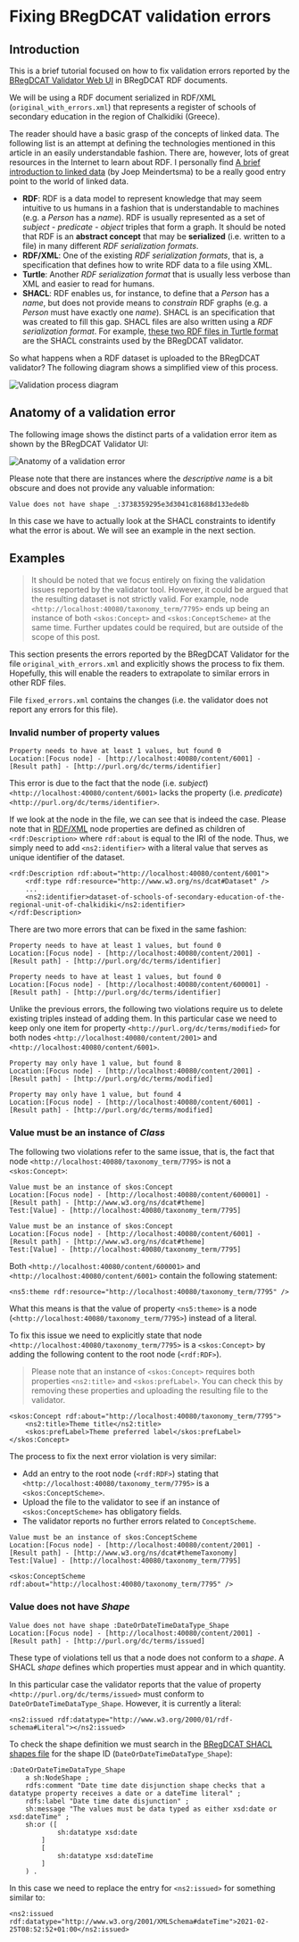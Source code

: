 # Fixing BRegDCAT validation errors

## Introduction

This is a brief tutorial focused on how to fix validation errors reported by the [BRegDCAT Validator Web UI](https://www.itb.ec.europa.eu/shacl/bregdcat-ap/upload) in BRegDCAT RDF documents.

We will be using a RDF document serialized in RDF/XML (`original_with_errors.xml`) that represents a register of schools of secondary education in the region of Chalkidiki (Greece).

The reader should have a basic grasp of the concepts of linked data. The following list is an attempt at defining the technologies mentioned in this article in an easily understandable fashion. There are, however, lots of great resources in the Internet to learn about RDF. I personally find [A brief introduction to linked data](https://ontola.io/what-is-linked-data/) (by Joep Meindertsma) to be a really good entry point to the world of linked data.

- **RDF**: RDF is a data model to represent knowledge that may seem intuitive to us humans in a fashion that is understandable to machines (e.g. a _Person_ has a _name_). RDF is usually represented as a set of _subject - predicate - object_ triples that form a graph. It should be noted that RDF is an **abstract concept** that may be **serialized** (i.e. written to a file) in many different _RDF serialization formats_.
- **RDF/XML**: One of the existing _RDF serialization formats_, that is, a specification that defines how to write RDF data to a file using XML.
- **Turtle**: Another _RDF serialization format_ that is usually less verbose than XML and easier to read for humans.
- **SHACL**: RDF enables us, for instance, to define that a _Person_ has a _name_, but does not provide means to _constrain_ RDF graphs (e.g. a _Person_ must have exactly one _name_). SHACL is an specification that was created to fill this gap. SHACL files are also written using a _RDF serialization format_. For example, [these two RDF files in Turtle format](https://github.com/ISAITB/validator-resources-bregdcat-ap/tree/master/resources/v2.00) are the SHACL constraints used by the BRegDCAT validator.

So what happens when a RDF dataset is uploaded to the BRegDCAT validator? The following diagram shows a simplified view of this process.

![Validation process diagram](images/validator.png "Validation process diagram")

## Anatomy of a validation error

The following image shows the distinct parts of a validation error item as shown by the BRegDCAT Validator UI:

![Anatomy of a validation error](images/anatomy.png "Anatomy of a validation error")

Please note that there are instances where the _descriptive name_ is a bit obscure and does not provide any valuable information:

```
Value does not have shape _:3738359295e3d3041c81688d133ede8b
```

In this case we have to actually look at the SHACL constraints to identify what the error is about. We will see an example in the next section.

## Examples

> It should be noted that we focus entirely on fixing the validation issues reported by the validator tool. However, it could be argued that the resulting dataset is not strictly valid. For example, node `<http://localhost:40080/taxonomy_term/7795>` ends up being an instance of both `<skos:Concept>` and `<skos:ConceptScheme>` at the same time. Further updates could be required, but are outside of the scope of this post.

This section presents the errors reported by the BRegDCAT Validator for the file `original_with_errors.xml` and explicitly shows the process to fix them. Hopefully, this will enable the readers to extrapolate to similar errors in other RDF files.

File `fixed_errors.xml` contains the changes (i.e. the validator does not report any errors for this file).

### Invalid number of property values

```
Property needs to have at least 1 values, but found 0
Location:[Focus node] - [http://localhost:40080/content/6001] - [Result path] - [http://purl.org/dc/terms/identifier]
```

This error is due to the fact that the node (i.e. _subject_) `<http://localhost:40080/content/6001>` lacks the property (i.e. _predicate_) `<http://purl.org/dc/terms/identifier>`.

If we look at the node in the file, we can see that is indeed the case. Please note that in [RDF/XML](https://www.w3.org/TR/rdf-syntax-grammar/#section-Syntax-node-property-elements) node properties are defined as children of `<rdf:Description>` where `rdf:about` is equal to the IRI of the node. Thus, we simply need to add `<ns2:identifier>` with a literal value that serves as unique identifier of the dataset.

```
<rdf:Description rdf:about="http://localhost:40080/content/6001">
    <rdf:type rdf:resource="http://www.w3.org/ns/dcat#Dataset" />
    ...
    <ns2:identifier>dataset-of-schools-of-secondary-education-of-the-regional-unit-of-chalkidiki</ns2:identifier>
</rdf:Description>
```

There are two more errors that can be fixed in the same fashion:

```
Property needs to have at least 1 values, but found 0
Location:[Focus node] - [http://localhost:40080/content/2001] - [Result path] - [http://purl.org/dc/terms/identifier]
```

```
Property needs to have at least 1 values, but found 0
Location:[Focus node] - [http://localhost:40080/content/600001] - [Result path] - [http://purl.org/dc/terms/identifier]
```

Unlike the previous errors, the following two violations require us to delete existing triples instead of adding them. In this particular case we need to keep only one item for property `<http://purl.org/dc/terms/modified>` for both nodes `<http://localhost:40080/content/2001>` and `<http://localhost:40080/content/6001>`.

```
Property may only have 1 value, but found 8
Location:[Focus node] - [http://localhost:40080/content/2001] - [Result path] - [http://purl.org/dc/terms/modified]
```

```
Property may only have 1 value, but found 4
Location:[Focus node] - [http://localhost:40080/content/6001] - [Result path] - [http://purl.org/dc/terms/modified]
```

### Value must be an instance of _Class_

The following two violations refer to the same issue, that is, the fact that node `<http://localhost:40080/taxonomy_term/7795>` is not a `<skos:Concept>`:

```
Value must be an instance of skos:Concept
Location:[Focus node] - [http://localhost:40080/content/600001] - [Result path] - [http://www.w3.org/ns/dcat#theme]
Test:[Value] - [http://localhost:40080/taxonomy_term/7795]
```

```
Value must be an instance of skos:Concept
Location:[Focus node] - [http://localhost:40080/content/6001] - [Result path] - [http://www.w3.org/ns/dcat#theme]
Test:[Value] - [http://localhost:40080/taxonomy_term/7795]
```

Both `<http://localhost:40080/content/600001>` and `<http://localhost:40080/content/6001>` contain the following statement:

```
<ns5:theme rdf:resource="http://localhost:40080/taxonomy_term/7795" />
```

What this means is that the value of property `<ns5:theme>` is a node (`<http://localhost:40080/taxonomy_term/7795>`) instead of a literal.

To fix this issue we need to explicitly state that node `<http://localhost:40080/taxonomy_term/7795>` is a `<skos:Concept>` by adding the following content to the root node (`<rdf:RDF>`).

> Please note that an instance of `<skos:Concept>` requires both properties `<ns2:title>` and `<skos:prefLabel>`. You can check this by removing these properties and uploading the resulting file to the validator.

```
<skos:Concept rdf:about="http://localhost:40080/taxonomy_term/7795">
    <ns2:title>Theme title</ns2:title>
    <skos:prefLabel>Theme preferred label</skos:prefLabel>
</skos:Concept>
```

The process to fix the next error violation is very similar:

- Add an entry to the root node (`<rdf:RDF>`) stating that `<http://localhost:40080/taxonomy_term/7795>` is a `<skos:ConceptScheme>`.
- Upload the file to the validator to see if an instance of `<skos:ConceptScheme>` has obligatory fields.
- The validator reports no further errors related to `ConceptScheme`.

```
Value must be an instance of skos:ConceptScheme
Location:[Focus node] - [http://localhost:40080/content/2001] - [Result path] - [http://www.w3.org/ns/dcat#themeTaxonomy]
Test:[Value] - [http://localhost:40080/taxonomy_term/7795]
```

```
<skos:ConceptScheme rdf:about="http://localhost:40080/taxonomy_term/7795" />
```

### Value does not have _Shape_

```
Value does not have shape :DateOrDateTimeDataType_Shape
Location:[Focus node] - [http://localhost:40080/content/2001] - [Result path] - [http://purl.org/dc/terms/issued]
```

These type of violations tell us that a node does not conform to a _shape_. A SHACL _shape_ defines which properties must appear and in which quantity.

In this particular case the validator reports that the value of property `<http://purl.org/dc/terms/issued>` must conform to `DateOrDateTimeDataType_Shape`. However, it is currently a literal:

```
<ns2:issued rdf:datatype="http://www.w3.org/2000/01/rdf-schema#Literal"></ns2:issued>
```

To check the shape definition we must search in the [BRegDCAT SHACL shapes file](https://github.com/ISAITB/validator-resources-bregdcat-ap/blob/master/resources/v2.00/BRegDCAT-AP_shacl_shapes_2.00.ttl) for the shape ID (`DateOrDateTimeDataType_Shape`):

```
:DateOrDateTimeDataType_Shape
    a sh:NodeShape ;
    rdfs:comment "Date time date disjunction shape checks that a datatype property receives a date or a dateTime literal" ;
    rdfs:label "Date time date disjunction" ;
    sh:message "The values must be data typed as either xsd:date or xsd:dateTime" ;
    sh:or ([
            sh:datatype xsd:date
        ]
        [
            sh:datatype xsd:dateTime
        ]
    ) .
```

In this case we need to replace the entry for `<ns2:issued>` for something similar to:

```
<ns2:issued rdf:datatype="http://www.w3.org/2001/XMLSchema#dateTime">2021-02-25T08:52:52+01:00</ns2:issued>
```
